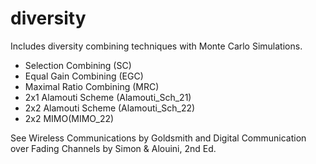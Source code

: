 # diversity
Includes diversity combining techniques with Monte Carlo Simulations.
- Selection Combining (SC)
- Equal Gain Combining (EGC)
- Maximal Ratio Combining (MRC)
- 2x1 Alamouti Scheme (Alamouti_Sch_21)
- 2x2 Alamouti Scheme (Alamouti_Sch_22)
- 2x2 MIMO(MIMO_22)

See Wireless Communications by Goldsmith and Digital Communication over Fading Channels by Simon & Alouini, 2nd Ed.
